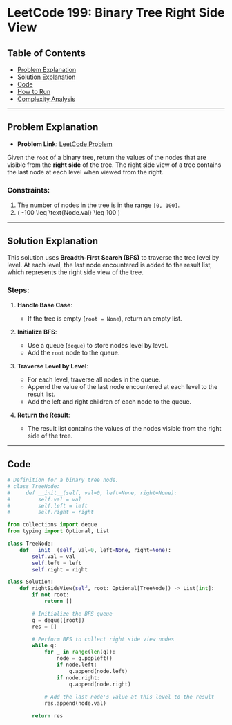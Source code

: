 # LeetCode 199: Binary Tree Right Side View

## Table of Contents
- [Problem Explanation](#problem-explanation)
- [Solution Explanation](#solution-explanation)
- [Code](#code)
- [How to Run](#how-to-run)
- [Complexity Analysis](#complexity-analysis)

---

## Problem Explanation

- **Problem Link**: [LeetCode Problem](https://leetcode.com/problems/binary-tree-right-side-view/)

Given the `root` of a binary tree, return the values of the nodes that are visible from the **right side** of the tree. The right side view of a tree contains the last node at each level when viewed from the right.

### Constraints:
1. The number of nodes in the tree is in the range `[0, 100]`.
2. \( -100 \leq \text{Node.val} \leq 100 \)

---

## Solution Explanation

This solution uses **Breadth-First Search (BFS)** to traverse the tree level by level. At each level, the last node encountered is added to the result list, which represents the right side view of the tree.

### Steps:

1. **Handle Base Case**:
   - If the tree is empty (`root = None`), return an empty list.

2. **Initialize BFS**:
   - Use a queue (`deque`) to store nodes level by level.
   - Add the `root` node to the queue.

3. **Traverse Level by Level**:
   - For each level, traverse all nodes in the queue.
   - Append the value of the last node encountered at each level to the result list.
   - Add the left and right children of each node to the queue.

4. **Return the Result**:
   - The result list contains the values of the nodes visible from the right side of the tree.

---

## Code

```python
# Definition for a binary tree node.
# class TreeNode:
#     def __init__(self, val=0, left=None, right=None):
#         self.val = val
#         self.left = left
#         self.right = right

from collections import deque
from typing import Optional, List

class TreeNode:
    def __init__(self, val=0, left=None, right=None):
        self.val = val
        self.left = left
        self.right = right

class Solution:
    def rightSideView(self, root: Optional[TreeNode]) -> List[int]:
        if not root:
            return []

        # Initialize the BFS queue
        q = deque([root])
        res = []

        # Perform BFS to collect right side view nodes
        while q:
            for _ in range(len(q)):
                node = q.popleft()
                if node.left:
                    q.append(node.left)
                if node.right:
                    q.append(node.right)
            
            # Add the last node's value at this level to the result
            res.append(node.val)

        return res

